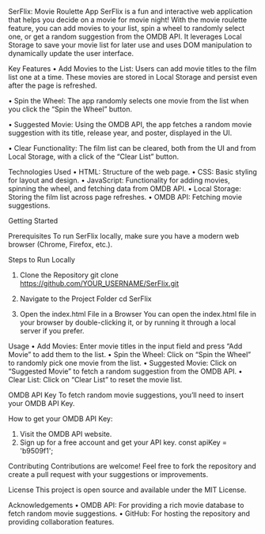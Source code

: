 SerFlix: Movie Roulette App
SerFlix is a fun and interactive web application that helps you decide on a movie for movie night! With the movie roulette feature, you can add movies to your list, spin a wheel to randomly select one, or get a random suggestion from the OMDB API. It leverages Local Storage to save your movie list for later use and uses DOM manipulation to dynamically update the user interface.



Key Features
• Add Movies to the List: Users can add movie titles to the film list one at a time. These movies are stored in Local Storage and persist even after the page is refreshed.

• Spin the Wheel: The app randomly selects one movie from the list when you click the “Spin the Wheel” button.

• Suggested Movie: Using the OMDB API, the app fetches a random movie suggestion with its title, release year, and poster, displayed in the UI.

• Clear Functionality: The film list can be cleared, both from the UI and from Local Storage, with a click of the “Clear List” button.



Technologies Used
• HTML: Structure of the web page.
• CSS: Basic styling for layout and design.
• JavaScript: Functionality for adding movies, spinning the wheel, and fetching data from OMDB API.
• Local Storage: Storing the film list across page refreshes.
• OMDB API: Fetching movie suggestions.



Getting Started

Prerequisites
To run SerFlix locally, make sure you have a modern web browser (Chrome, Firefox, etc.).



Steps to Run Locally
1. Clone the Repository
git clone https://github.com/YOUR_USERNAME/SerFlix.git

2. Navigate to the Project Folder
cd SerFlix

3. Open the index.html File in a Browser
You can open the index.html file in your browser by double-clicking it, or by running it through a local server if you prefer.



Usage
• Add Movies: Enter movie titles in the input field and press “Add Movie” to add them to the list.
• Spin the Wheel: Click on “Spin the Wheel” to randomly pick one movie from the list.
• Suggested Movie: Click on “Suggested Movie” to fetch a random suggestion from the OMDB API.
• Clear List: Click on “Clear List” to reset the movie list.


OMDB API Key
To fetch random movie suggestions, you’ll need to insert your OMDB API Key.



How to get your OMDB API Key:

1. Visit the OMDB API website.
2. Sign up for a free account and get your API key.
const apiKey = 'b9509f1'; 



Contributing
Contributions are welcome! Feel free to fork the repository and create a pull request with your suggestions or improvements.



License
This project is open source and available under the MIT License.


Acknowledgements
• OMDB API: For providing a rich movie database to fetch random movie suggestions.
• GitHub: For hosting the repository and providing collaboration features.
